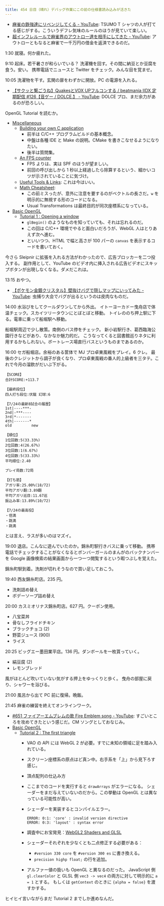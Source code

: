 ```yaml
---
title: 454 日目（晴れ）デバッグ作業にこの前の仕様書読み込みが活きた
---
```


* [麻雀の鉄強達にリベンジしてくる - YouTube](https://www.youtube.com/watch?v=sl_aNkToCl8):
  TSUMO T シャツの人が打てる感じがする。こういうデフレ気味のルールのほうが見ていて楽しい。
* [超インフレルールで麻雀界のアウトロー達を相手にしてきた - YouTube](https://www.youtube.com/watch?v=LmBz6qQMUhA):
  アウトローともなると麻雀で一千万円の借金を返済できるのだ。

1:30 就寝。何か疲れた。

9:10 起床。若干暑さが和らいでいる？ 洗濯機を回す。その間に納豆とか豆腐を食う。安い。
携帯電話でニュースと Twitter をチェック。みんな目を覚ませ。

10:05 洗濯物を干す。玄関の扉をわずかに開放。PC の電源を入れる。

* [【サクッと繋ごうね】QuakesとVOX UPフルコンする / beatmania IIDX 定期配信 &#x23;126【音ゲー / DOLCE.】 - YouTube](https://www.youtube.com/watch?v=ymLPm4vS5Zo):
  DOLCE プロ、まだ余力があるのが恐ろしい。

OpenGL Tutorial を読むか。

* [Miscellaneous](http://www.opengl-tutorial.org/miscellaneous/)
  * [Building your own C application](http://www.opengl-tutorial.org/miscellaneous/building-your-own-c-application/)
    * 前半は C/C++ プログラムビルドの基本概念。
    * 中盤は各種 IDE と Make の説明。CMake を書きこなせるようになりたい。
    * 後半は質問集。
  * [An FPS counter](http://www.opengl-tutorial.org/miscellaneous/an-fps-counter/)
    * FPS よりは、実は SPF のほうが望ましい。
    * 前回の呼び出しから 1 秒以上経過したら除算するという、細かいコツが示されていることに気づけ。
  * [Useful Tools &amp; Links](http://www.opengl-tutorial.org/miscellaneous/useful-tools-links/): これは今はいい。
  * [Math Cheatsheet](http://www.opengl-tutorial.org/miscellaneous/math-cheatsheet/):
    * この前ミスったが、意外に注意を要するのがベクトルの長さだ。`w` を明示的に無視する形のコードになる。
    * Usual Transformations は最終目的が同次座標系になっている。
* [Basic OpenGL](http://www.opengl-tutorial.org/beginners-tutorials/)
  * [Tutorial 1 : Opening a window](http://www.opengl-tutorial.org/beginners-tutorials/tutorial-1-opening-a-window/)
    * `glBegin()` のようなものを知っていても、それは忘れるのだ。
    * この回は C/C++ 環境でやると面白いだろうが、WebGL 人はとりあえず次へ進む。
    * といいつつ、HTML で幅と高さが 100 パーの `canvas` を表示するコードを書いておく。

今さら Sleipnir に拡張を入れる方法がわかったので、広告ブロッカーを二つ投入する。
副作用として、YouTube のビデオ内に挿入される広告ビデオにスキップボタンが出現しなくなる。ダメだこれは。

13:15 おやつ。

* [【ポケモン金銀クリスタル】壁抜けバグで隠しマップにいってみた - YouTube](https://www.youtube.com/watch?v=3WjTuI2ojmw):
  虫捕り大会でバグが出るというのは皮肉なものだ。

14:00 水浴びをしてクールダウンしてから外出。
イトーヨーカドー曳舟店で体温チェック。スカイツリータウンにとぼとぼと移動。
トイレののち押上駅に下る。電車に乗って船堀駅へ移動。

船堀駅周辺で少し散策。南側のバス停をチェック。
新小岩駅行き、葛西臨海公園行きなどがあり、なかなか魅力的だ。
こうなってくると図書館巡りネタに利用するかもしれない。ボートレース場直行バスというものまであるのか。

16:00 セガ船堀店。余裕のある筐体で MJ プロ卓東風戦をプレイ。6 クレ。
最後のクレジットから調子が良くなり、プロ卓東風戦の番人的上級者を三タテ。これで今月の溜飲がだいぶ下がる。

```text
【SCORE】
合計SCORE:+113.7

【最終段位】
四人打ち段位:伏龍 幻球:6

【7/24の最新8試合の履歴】
1st|----***-
2nd|-***----
3rd|*-------
4th|-------*
old         new

【順位】
1位回数:5(33.33%)
2位回数:4(26.67%)
3位回数:1(6.67%)
4位回数:5(33.33%)
平均順位:2.40

プレイ局数:72局

【打ち筋】
アガリ率:25.00%(18/72)
平均アガリ翻:3.89翻
平均アガリ巡目:11.67巡
振込み率:13.89%(10/72)

【7/24の最高役】
・倍満
・跳満
・跳満
```

とは言え、ラスが多いのはマズイ。

19:00 退店。こんなに遊んでいたのか。錦糸町駅行きバスに乗って移動。
携帯電話でチェックすることがなくなるとボンバーガールのまんがのバックナンバーを
Google 画像検索の結果画面から一つ一つ閲覧するという暇つぶしを覚えた。

錦糸町駅到着。洗剤が切れそうなので買い足しておこう。

19:40 西友錦糸町店。235 円。

* 洗剤詰め替え
* ボデーソープ詰め替え

20:00 カスミオリナス錦糸町店。627 円。クーポン使用。

* 八宝菜丼
* 骨なしフライドチキン
* ブラックチョコ (2)
* 野菜ジュース (900)
* ライス

20:25 ビッグエー墨田業平店。136 円。ダンボールを一枚貰っていく。

* 絹豆腐 (2)
* レモンブレッド

風がほとんど吹いていない気がする押上をゆっくりと歩く。
曳舟の部屋に戻り、シャワーを浴びる。

21:00 風呂から出て PC 前に復帰。晩飯。

21:45 麻雀の練習を終えてオンラインワーク。

* [&#x23;651 ファイアーエムブレムの歌 Fire Emblem song - YouTube](https://www.youtube.com/watch?v=LqFTo7YkC2I):
  すごいところを攻めてきたという感じだ。CM ソングとしておなじみ。
* [Basic OpenGL](http://www.opengl-tutorial.org/beginners-tutorials/)
  * [Tutorial 2 : The first triangle](http://www.opengl-tutorial.org/beginners-tutorials/tutorial-2-the-first-triangle/)
    * VAO の API には WebGL 2 が必要。すでに未知の領域に足を踏み入れている。
    * スクリーン座標系の原点はど真ン中。右手系を「上」から見下ろす感じ。
    * 頂点配列の仕込み方
    * ここまでのコードを実行すると `drawArrays` がエラーになる。
      シェーダーをまだ与えていないのだから。この挙動は OpenGL とは異なっている可能性が高い。
    * シェーダーを実装するとコンパイルエラー。

      ```text
      ERROR: 0:1: 'core' : invalid version directive
      ERROR: 0:3: 'layout' : syntax error
      ```

    * 調査中にお宝発見：[WebGL2 Shaders and GLSL](https://webgl2fundamentals.org/webgl/lessons/webgl-shaders-and-glsl.html)
    * シェーダーそれぞれを少なくとも二点修正する必要がある：
      * `#version 330 core` を `#version 300 es` に書き換える。
      * `precision highp float;` の行を追加。
    * アルファー値の扱いも OpenGL と異なるのだった。
      JavaScript 側 `gl.clearColor` と GLSL 側 `vec3 -> vec4` の両方に対して明示的に `a = 1` とする。
      もしくは `getContext` のときに `{alpha = false}` を渡すかする。

ヒイヒイ言いながらまだ Tutorial 2 までしか進めなんだ。

